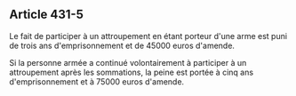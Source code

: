 Article 431-5
----
Le fait de participer à un attroupement en étant porteur d'une arme est puni de
trois ans d'emprisonnement et de 45000 euros d'amende.

Si la personne armée a continué volontairement à participer à un attroupement
après les sommations, la peine est portée à cinq ans d'emprisonnement et à 75000
euros d'amende.
